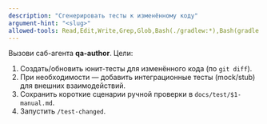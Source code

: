 ```yaml
---
description: "Сгенерировать тесты к изменённому коду"
argument-hint: "<slug>"
allowed-tools: Read,Edit,Write,Grep,Glob,Bash(./gradlew:*),Bash(gradle:*)
---
```

Вызови саб-агента **qa-author**. Цели:
1) Создать/обновить юнит-тесты для изменённого кода (по `git diff`).
2) При необходимости — добавить интеграционные тесты (mock/stub) для внешних взаимодействий.
3) Сохранить короткие сценарии ручной проверки в `docs/test/$1-manual.md`.
4) Запустить `/test-changed`.
